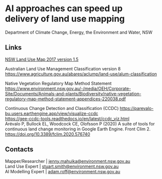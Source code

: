 # AI approaches can speed up delivery of land use mapping  
Department of Climate Change, Energy, the Environment and Water, NSW 
<!-- ![NSW Government Logo](https://www.environment.nsw.gov.au/-/media/OEH/Corporate-Site/Logos/nsw-government-logo.svg)  -->  
  
## Links
[NSW Land Use Map 2017 version 1.5](https://datasets.seed.nsw.gov.au/dataset/nsw-landuse-2017-v1p5-f0ed-clone-a95d) 
  
Australian Land Use Management Classification version 8  
https://www.agriculture.gov.au/abares/aclump/land-use/alum-classification  
  
Native Vegetation Regulatory Map Method Statement  
https://www.environment.nsw.gov.au/-/media/OEH/Corporate-Site/Documents/Animals-and-plants/Biodiversity/native-vegetation-regulatory-map-method-statement-appendices-220038.pdf  

Continuous Change Detection and Classification (CCDC)
https://parevalo-bu.users.earthengine.app/view/visualize-ccdc  
https://gee-ccdc-tools.readthedocs.io/en/latest/ccdc_viz.html  
Arévalo P, Bullock EL, Woodcock CE, Olofsson P (2020) A suite of tools for continuous land change monitoring in Google Earth Engine. Front Clim 2. https://doi.org/10.3389/fclim.2020.576740 


## Contacts
Mapper/Researcher | jenny.mahuika@environment.nsw.gov.au  
Land Use Expert | stuart.smith@environment.nsw.gov.au  
AI Modelling Expert | adam.roff@environment.nsw.gov.au  
  
